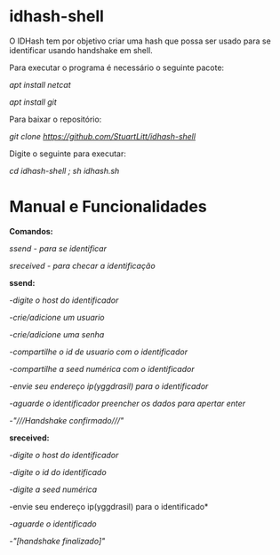 # idhash-shell
O IDHash tem por objetivo criar uma hash que possa ser usado para se identificar usando handshake em shell.

Para executar o programa é necessário o seguinte pacote:

*apt install netcat*

*apt install git*

Para baixar o repositório:

*git clone https://github.com/StuartLitt/idhash-shell*

Digite o seguinte para executar:

*cd idhash-shell ; sh idhash.sh*

# Manual e Funcionalidades
**Comandos:**

*ssend - para se identificar*

*sreceived - para checar a identificação*

**ssend:**

*-digite o host do identificador*

*-crie/adicione um usuario*

*-crie/adicione uma senha*

*-compartilhe o id de usuario com o identificador*

*-compartilhe a seed numérica com o identificador*

*-envie seu endereço ip(yggdrasil) para o identificador*

*-aguarde o identificador preencher os dados para apertar enter*

*-"///Handshake confirmado///"*

**sreceived:**

*-digite o host do identificador*

*-digite o id do identificado*

*-digite a seed numérica*

-envie seu endereço ip(yggdrasil) para o identificado*

*-aguarde o identificado*

*-"[handshake finalizado]"*
